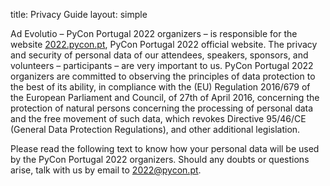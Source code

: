 title: Privacy Guide
layout: simple

Ad Evolutio – PyCon Portugal 2022 organizers – is responsible for the website [2022.pycon.pt](https://2022.pycon.pt/), PyCon Portugal 2022 official website. The privacy and security of personal data of our attendees, speakers, sponsors, and volunteers – participants – are very important to us. PyCon Portugal 2022 organizers are committed to observing the principles of data protection to the best of its ability, in compliance with the (EU) Regulation 2016/679 of the European Parliament and Council, of 27th of April 2016, concerning the protection of natural persons concerning the processing of personal data and the free movement of such data, which revokes Directive 95/46/CE (General Data Protection Regulations), and other additional legislation. 

Please read the following text to know how your personal data will be used by the PyCon Portugal 2022 organizers. Should any doubts or questions arise, talk with us by email to [2022@pycon.pt](mailto:2022@pycon.pt). 
